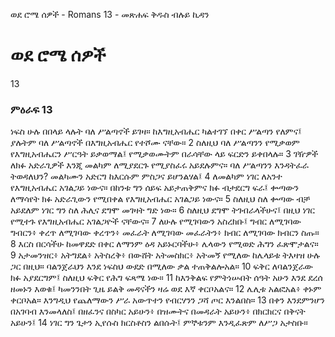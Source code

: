 ﻿
ወደ ሮሜ ሰዎች - Romans 13 - መጽሐፍ ቅዱስ ብሉይ ኪዳን
# ወደ ሮሜ ሰዎች
13
### ምዕራፍ 13
 ነፍስ ሁሉ በበላይ ላሉት ባለ ሥልጣኖች ይገዛ። ከእግዚአብሔር ካልተገኘ በቀር ሥልጣን የለምና፤ ያሉትም ባለ ሥልጣኖች በእግዚአብሔር የተሾሙ ናቸው።
2  ስለዚህ ባለ ሥልጣንን የሚቃወም የእግዚአብሔርን ሥርዓት ይቃወማል፤ የሚቃወሙትም በራሳቸው ላይ ፍርድን ይቀበላሉ።
3  ገዥዎች ለክፉ አድራጊዎች እንጂ መልካም ለሚያደርጉ የሚያስፈሩ አይደሉምና። ባለ ሥልጣንን እንዳትፈራ ትወዳለህን? መልካሙን አድርግ ከእርሱም ምስጋና ይሆንልሃል፤
4  ለመልካም ነገር ለአንተ የእግዚአብሔር አገልጋይ ነውና። በከንቱ ግን ሰይፍ አይታጠቅምና ክፉ ብታደርግ ፍራ፤ ቍጣውን ለማሳየት ክፉ አድራጊውን የሚበቀል የእግዚአብሔር አገልጋይ ነውና።
5  ስለዚህ ስለ ቍጣው ብቻ አይደለም ነገር ግን ስለ ሕሊና ደግሞ መገዛት ግድ ነው።
6  ስለዚህ ደግሞ ትገብራላችሁና፤ በዚህ ነገር የሚተጉ የእግዚአብሔር አገልጋዮች ናቸውና።
7  ለሁሉ የሚገባውን አስረክቡ፤ ግብር ለሚገባው ግብርን፥ ቀረጥ ለሚገባው ቀረጥን፥ መፈራት ለሚገባው መፈራትን፥ ክብር ለሚገባው ክብርን ስጡ።
8  እርስ በርሳችሁ ከመዋደድ በቀር ለማንም ዕዳ አይኑርባችሁ፥ ሌላውን የሚወድ ሕግን ፈጽሞታልና።
9  አታመንዝር፥ አትግደል፥ አትስረቅ፥ በውሸት አትመስክር፥ አትመኝ የሚለው ከሌላይቱ ትእዛዝ ሁሉ ጋር በዚህ። ባልንጀራህን እንደ ነፍስህ ውደድ በሚለው ቃል ተጠቅልሎአል።
10  ፍቅር ለባልንጀራው ክፉ አያደርግም፤ ስለዚህ ፍቅር የሕግ ፍጻሜ ነው።
11  ከእንቅልፍ የምትነሡበት ሰዓት አሁን እንደ ደረሰ ዘመኑን እወቁ፤ ካመንንበት ጊዜ ይልቅ መዳናችን ዛሬ ወደ እኛ ቀርቦአልና።
12  ሌሊቱ አልፎአል፥ ቀኑም ቀርቦአል። እንግዲህ የጨለማውን ሥራ አውጥተን የብርሃንን ጋሻ ጦር እንልበስ።
13  በቀን እንደምንሆን በአገባብ እንመላለስ፤ በዘፈንና በስካር አይሁን፥ በዝሙትና በመዳራት አይሁን፥ በክርክርና በቅናት አይሁን፤
14  ነገር ግን ጌታን ኢየሱስ ክርስቶስን ልበሱት፤ ምኞቱንም እንዲፈጽም ለሥጋ አታስቡ። 

